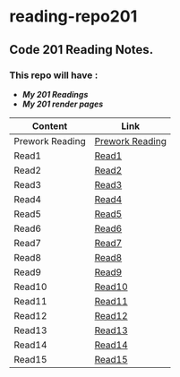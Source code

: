 # reading-repo201

## Code 201 Reading Notes.

### This repo will have :

+ __*My 201 Readings*__
+ __*My 201 render pages*__

 Content | Link
 ------ | ------
 Prework Reading | [Prework Reading](https://bassilalkhateeb.github.io/reading-repo2/class01)
 Read1 | [Read1]()
 Read2 | [Read2]()
 Read3 | [Read3]()
 Read4 | [Read4]()
 Read5 | [Read5]()
 Read6 | [Read6]()
 Read7 | [Read7]()
 Read8 | [Read8]()
 Read9 | [Read9]()
 Read10 | [Read10]()
 Read11 | [Read11]()
 Read12 | [Read12]()
 Read13 | [Read13]()
 Read14 | [Read14]()
 Read15 | [Read15]()

